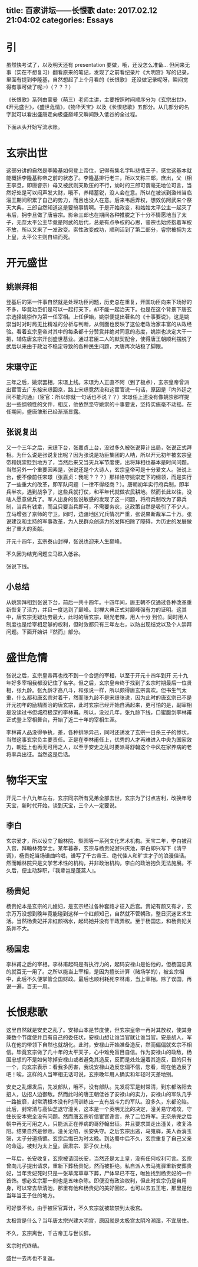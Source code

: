 title: 百家讲坛——长恨歌
date: 2017.02.12 21:04:02
categories: Essays
---

# 引
虽然快考试了，以及明天还有 presentation 要做，哦，还没怎么准备... 但闲来无事（实在不想复习）翻看原来的笔记，发现了之前看纪录片《大明宫》写的记录，里面有提到李隆基，自然想起了上个月看的《长恨歌》 还没做记录呢呀，瞬间觉得有事可做了呢:-)（？？？）

《长恨歌》系列由蒙曼（萌三）老师主讲，主要按照时间顺序分为《玄宗出世》，《开元盛世》，《盛世危情》，《物华天宝》以及《长恨悲歌》五部分。从几部分的名字就可以看出盛唐走向极盛巅峰又瞬间跌入低谷的全过程。
<!-- more -->

下面从头开始写流水账。

# 玄宗出世
这部分讲的自然是李隆基如何登上帝位，记得有集名字叫悲情王子，感觉这基本就能概括李隆基称帝之前的状态了。李隆基排行老三，所以又称三郎，庶出，父（相王李旦，即唐睿宗）母又被武则天欺压的不行，幼时的三郎可谓毫无地位可言，当然好处是可以闷声发大财，哦不，养精蓄锐，没人会在意。所以在被派到潞州当临淄王期间积累了自己的势力，而且也没人在意。后来韦后弄权，想效仿阿武来个祭天大典，三郎自然知道这是要搞事情啊。于是开始政变，和姑姑太平公主一起灭了韦后，拥李旦做了唐睿宗。影帝三郎也在期间各种推脱之下十分不情愿地当了太子，无奈太平公主毕竟是阿武的后代，总是有点争权的心思，睿宗也始终抱着军权不放，所以又来了一发政变。索性政变成功，顺利活到了第二部分，睿宗被拥为太上皇，太平公主则自缢而死。

# 开元盛世
## 姚崇拜相
登基后的第一件事自然就是处理功臣问题，历史总在重复，开国功臣向来下场好的不多，毕竟功臣们是可以一起打天下，却不能一起治天下。也是在这个背景下唐玄宗选择姚崇作为第一任宰相。上任伊始，姚崇便提出著名的《十事要说》，这是姚崇当时对时局无比精准的分析与判断，从侧面也反映了这位老政治家丰富的从政经验。看着玄宗皇帝对其中的每条都十分赞赏并绝对同意的态度，姚崇也决定大干一把，辅佐唐玄宗开创盛世基业。通过君臣二人的默契配合，使得唐王朝顺利摆脱了武后以来由于政治不稳定导致的各种民生问题，大唐再次站稳了脚跟。

## 宋璟守正
三年之后，姚崇罢相，宋璟上线。宋璟为人正直不阿（到了极点），玄宗皇帝曾派出宦官去广东接宋璟回京，路上宋璟竟然没和这宦官说一句话，原因是『内外廷之间不能沟通』（宦官：所以你就一句话也不说？？）宋璟任上道没有像姚崇那样提出一些纲领性的文件，相反，他依然坚守姚崇的十事要说，坚持实施毫不动摇。在任期间，盛唐雏形已经渐渐显露。

## 张说复出
又一个三年之后，宋璟下台，张嘉贞上台，没过多久被张说算计出局，张说正式拜相。为什么说是张说复出呢？因为张说是功臣集团的人呐，所以开元初年被玄宗皇帝和姚崇贬到地方了，当然后来又当天兵军节度使，出将拜相也基本是时间问题。当然另外一个重要因素是，张说还是个大诗人，玄宗皇帝可是十分爱文人。张说上台，便不像前任宋璟（张嘉贞：我呢？？？）那样恪守姚崇定下的纲领，而是实行了一些重大的改革，即军队问题（一律不得经商？）。唐朝初年实行府兵制，即半兵半农，遇到战争了，这些兵就打仗，和平年代就做农民耕地。然而长此以往，没啥人愿意做兵了。军人出身的张说敏感的发现了这一问题，将府兵制改为了募兵制，当兵有钱拿，而且只要当兵即可，不需要务农，这政策自然是吸引了不少人，立马增强了京师的守卫。同时，边疆地区冗兵情况严重，张说果断裁军二十万。张说建议和主持的军事改革，为人民群众创造力的发挥扫除了障碍，为历史的发展做出了重大的贡献。

开元十四年，玄宗泰山封禅，张说也迎来人生巅峰。

不久因为结党问题立马跌入低谷。

张说下线。

## 小总结
从姚崇拜相到张说下台，前后一共十四年。十四年间，唐王朝不仅通过各种改革重新恢复了活力，并且一度达到了巅峰。封禅大典正式对巅峰强有力的证明。这其中，唐玄宗无疑功劳最大，此时的唐玄宗，眼光老辣，用人十分 到位。同时用人制度也是给宰相足够的权利，但时效都只有三年左右，以防出现结党以及个人崇拜问题。下面开始讲『然而』部分。

# 盛世危情
张说之后，玄宗皇帝再也找不到一个合适的宰相，以至于开元十四年到开 元十九年好多宰相我都没记住了名字。但之后，玄宗皇帝终于找到了玄宗时期最后一位贤相，张九龄。张九龄才高八斗，和张说一样，所以颇得唐玄宗喜欢。但书生气太重，什么都和唐玄宗对着干，然而张九龄不是宋璟张说，因为此时的唐玄宗已不是开元初年的励精图治的唐玄宗，此时玄宗已经开始自满起来，更可怕的是，副宰相是没读过书但城府极深的李林甫。所以，没过几年，张九龄下线，口蜜腹剑李林甫正式登上宰相舞台，开始了近二十年的宰相生涯。

李林甫人品没得争执，差，各种排除异己，同时还诱发了玄宗一日杀三子的惨状，当然这事玄宗负主要责任。正是在李林甫任上，优秀的人才再难进入中央为国家效力，朝廷上也再无可用之人，以至于安史之乱时要派哥舒翰这个中风在家养病的老将率兵出征。当然这是后话。

# 物华天宝
开元二十八九年左右，玄宗同宗所有兄弟全部去世，玄宗为了讨点吉利，改换年号天宝，新时代开始。谈到天宝，三个人一定要说。
## 李白
玄宗爱才，所以设立了翰林院、梨园等一系列文化艺术机构。天宝二年，李白被召入宫，拜翰林苑学士。某年暮春，玄宗与杨贵妃游兴庆池，李白即兴写下《清平调》，杨贵妃当场谱曲吟唱，谱写了千古帝王、绝代佳人和旷世才子的浪漫佳话。然而翰林院只是文学艺术性的机构，并非政治机构，李白的政治抱负无法施展。不久后，便主动辞职，『我辈岂是蓬蒿人』。

## 杨贵妃
杨贵妃本是玄宗的儿媳妇，是玄宗经过各种套路才征入后宫。贵妃有颜又有才，玄宗万万没想到晚年竟能碰到这样一个红颜知己，自然就不管朝政，整日沉迷艺术生活。当然杨贵妃并非红颜祸水，起码她并没有干政弄权。至于杨国忠，和杨贵妃关系并不大。

## 杨国忠
李林甫之后的宰相。李林甫起码是有执行力的，起码安禄山是怕他的，但杨国忠真的就百无一用了。之所以能当上宰相，是因为擅长计算（赌场学的），被玄宗相中，此后不久便掌管全国财政。最后也顺利耗死李林甫，当上宰相。除了误国，再说一遍，百无一用。

# 长恨悲歌
这里自然就是安史之乱了。安禄山本是节度使，但玄宗皇帝一再对其放权，使其身兼数个节度使并且有自己的委任状，安禄山想让谁当官就让谁当官。安是胡人，军队在他的带领下自然也就胡化。此时，安禄山开始准备造反，然而偏偏就玄宗不相信。毕竟玄宗做了几十年的太平天子，心中难免盲目自信。作为安禄山的政敌，杨国忠想的不是如何除掉安禄山或者避免其造反，反而是处处逼着其造反，目的只有一个，向玄宗表示：看我多厉害，我说安禄山造反您偏不信，您看，现在他造反了吧！唉，这样的人当宰相无话可说，玄宗晚年用人确实和年轻时天差地别。

安史之乱爆发后，先发部队，哦不，没有部队。先发将军是封常清，到东都洛阳去招人，边招人边御敌。然而此时的唐王朝低谷了安禄山的实力，安禄山的军队几乎一路披靡，封常清根本没有时间训练出一支有战斗力的军队。没多久，东都沦陷。
此后，封常清与高仙芝退守潼关，这本是一个英明无比的决定，潼关易守难攻，守住长安本完全没有问题。然而唐玄宗听信宦官谗言，杀了二位将军。无奈杀完之后朝中再无可用之人，只能派正在养病的哥舒翰出征。并且要求其走出潼关，收复洛阳。结果自然是惨败。潼关沦陷，长安失守。之后玄宗出逃，马嵬驿，美人香消玉殒，太子分道扬镳。玄宗后悔已为时太晚。到达蜀中后不久，玄宗重复了自己父亲的命运，被封为太上皇。唐肃宗、郭子仪上线。

一年后，长安收复，玄宗被请回长安，当然还是太上皇，没有任何权利可言。玄宗曾向儿子提出请求，重新下葬杨贵妃，然而被拒绝。私自派人去马嵬驿重新安葬贵妃，当年贵妃死时只是一张草席草草下葬，尸体早已不在，唯独找到杨贵妃的一件首饰。想必玄宗那一刻也是五味杂陈。即便没有政治权利，但此时玄宗仍是自用身，可以常去华清池，那里有他和杨贵妃的美好回忆，也可以去五王宅，那里是他当年当王子住的地方。

可好景不长，由于被宦官算计，不久玄宗就被软禁到太极宫。

太极宫是什么？当年唐太宗兴建大明宫，原因就是太极宫太阴冷潮湿，不宜居住。

不久，玄宗离世，千古帝王与世长辞。

玄宗时代终结。

盛世一去再也不复返。


